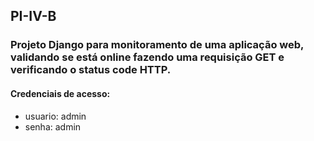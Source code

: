 ## PI-IV-B
### Projeto Django para monitoramento de uma aplicação web, validando se está online fazendo uma requisição GET e verificando o status code HTTP.

#### Credenciais de acesso:
* usuario: admin
* senha: admin
